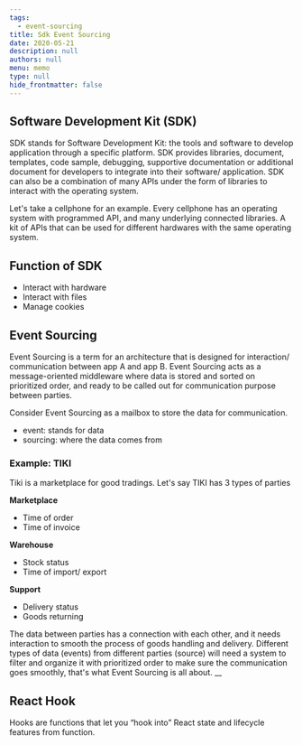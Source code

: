 ```yaml
---
tags: 
  - event-sourcing
title: Sdk Event Sourcing
date: 2020-05-21
description: null
authors: null
menu: memo
type: null
hide_frontmatter: false
---
```


## Software Development Kit (SDK)
SDK stands for Software Development Kit: the tools and software to develop application through a specific platform. SDK provides libraries, document, templates, code sample, debugging, supportive documentation or additional document for developers to integrate into their software/ application. SDK can also be a combination of many APIs under the form of libraries to interact with the operating system.

Let's take a cellphone for an example. Every cellphone has an operating system with programmed API, and many underlying connected libraries. A kit of APIs that can be used for different hardwares with the same operating system.

## Function of SDK
* Interact with hardware
* Interact with files
* Manage cookies

## Event Sourcing
Event Sourcing is a term for an architecture that is designed for interaction/ communication between app A and app B. Event Sourcing acts as a message-oriented middleware where data is stored and sorted on prioritized order, and ready to be called out for communication purpose between parties.

Consider Event Sourcing as a mailbox to store the data for communication.

* event: stands for data
* sourcing: where the data comes from

### Example: TIKI
Tiki is a marketplace for good tradings. Let's say TIKI has 3 types of parties

**Marketplace**
* Time of order
* Time of invoice

**Warehouse**
* Stock status
* Time of import/ export

**Support**
* Delivery status
* Goods returning

The data between parties has a connection with each other, and it needs interaction to smooth the process of goods handling and delivery. Different types of data (events) from different parties (source) will need a system to filter and organize it with prioritized order to make sure the communication goes smoothly, that's what Event Sourcing is all about. __

## React Hook
Hooks are functions that let you “hook into” React state and lifecycle features from function.

